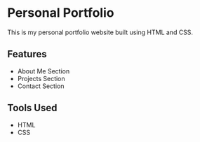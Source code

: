 # Personal Portfolio

This is my personal portfolio website built using HTML and CSS.

## Features
- About Me Section
- Projects Section
- Contact Section

## Tools Used
- HTML
- CSS

